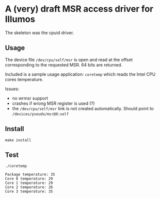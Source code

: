A (very) draft MSR access driver for Illumos
============================================

The skeleton was the cpuid driver.

Usage
-----

The device file ```/dev/cpu/self/msr``` is open and read at the offset corresponding to the requested MSR. 64 bits are returned.

Included is a sample usage application: ```coretemp``` which reads the Intel CPU cores temperature.

Issues:
- no wrmsr support
- crashes if wrong MSR register is used (?)
- the ```/dev/cpu/self/msr``` link is not created automatically. Should point to ```/devices/pseudo/msr@0:self```


Install
-------

```make install```

Test
----

```./coretemp```

```console
Package temperature: 35
Core 0 temperature: 29
Core 1 temperature: 29
Core 2 temperature: 26
Core 3 temperature: 35
```

